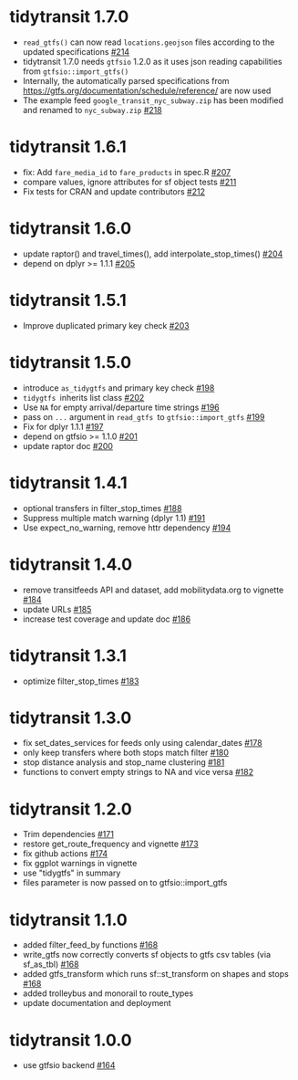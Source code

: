 # tidytransit 1.7.0

- `read_gtfs()` can now read `locations.geojson` files according to the updated specifications [#214](https://github.com/r-transit/tidytransit/pull/214)
- tidytransit 1.7.0 needs `gtfsio` 1.2.0 as it uses json reading capabilities from `gtfsio::import_gtfs()`
- Internally, the automatically parsed specifications from https://gtfs.org/documentation/schedule/reference/ are now used
- The example feed `google_transit_nyc_subway.zip` has been modified and renamed to `nyc_subway.zip` [#218](https://github.com/r-transit/tidytransit/pull/218)


# tidytransit 1.6.1

- fix: Add `fare_media_id` to `fare_products` in spec.R [#207](https://github.com/r-transit/tidytransit/pull/207)
- compare values, ignore attributes for sf object tests [#211](https://github.com/r-transit/tidytransit/pull/211)
- Fix tests for CRAN and update contributors [#212](https://github.com/r-transit/tidytransit/pull/212)


# tidytransit 1.6.0

- update raptor() and travel_times(), add interpolate_stop_times() [#204](https://github.com/r-transit/tidytransit/pull/204)
- depend on dplyr >= 1.1.1 [#205](https://github.com/r-transit/tidytransit/pull/205)


# tidytransit 1.5.1

- Improve duplicated primary key check [#203](https://github.com/r-transit/tidytransit/pull/203)


# tidytransit 1.5.0

- introduce `as_tidygtfs` and primary key check [#198](https://github.com/r-transit/tidytransit/pull/198)
- `tidygtfs `inherits list class [#202](https://github.com/r-transit/tidytransit/pull/202)
- Use `NA` for empty arrival/departure time strings [#196](https://github.com/r-transit/tidytransit/pull/196)
- pass on `...` argument in `read_gtfs `to `gtfsio::import_gtfs` [#199](https://github.com/r-transit/tidytransit/pull/199)
- Fix for dplyr 1.1.1  [#197](https://github.com/r-transit/tidytransit/pull/197)
- depend on gtfsio >= 1.1.0  [#201](https://github.com/r-transit/tidytransit/pull/201)
- update raptor doc [#200](https://github.com/r-transit/tidytransit/pull/200)


# tidytransit 1.4.1

- optional transfers in filter_stop_times [#188](https://github.com/r-transit/tidytransit/pull/188)
- Suppress multiple match warning (dplyr 1.1) [#191](https://github.com/r-transit/tidytransit/pull/191)
- Use expect_no_warning, remove httr dependency [#194](https://github.com/r-transit/tidytransit/pull/194)


# tidytransit 1.4.0

- remove transitfeeds API and dataset, add mobilitydata.org to vignette [#184](https://github.com/r-transit/tidytransit/pull/184)
- update URLs [#185](https://github.com/r-transit/tidytransit/pull/185)
- increase test coverage and update doc [#186](https://github.com/r-transit/tidytransit/pull/186)


# tidytransit 1.3.1

- optimize filter_stop_times [#183](https://github.com/r-transit/tidytransit/pull/183)


# tidytransit 1.3.0

- fix set_dates_services for feeds only using calendar_dates [#178](https://github.com/r-transit/tidytransit/pull/178)
- only keep transfers where both stops match filter [#180](https://github.com/r-transit/tidytransit/pull/180)
- stop distance analysis and stop_name clustering [#181](https://github.com/r-transit/tidytransit/pull/181)
- functions to convert empty strings to NA and vice versa [#182](https://github.com/r-transit/tidytransit/pull/182)


# tidytransit 1.2.0

- Trim dependencies [#171](https://github.com/r-transit/tidytransit/pull/171)
- restore get_route_frequency and vignette [#173](https://github.com/r-transit/tidytransit/pull/173)
- fix github actions [#174](https://github.com/r-transit/tidytransit/pull/174)
- fix ggplot warnings in vignette
- use "tidygtfs" in summary
- files parameter is now passed on to gtfsio::import_gtfs


# tidytransit 1.1.0

- added filter_feed_by functions [#168](https://github.com/r-transit/tidytransit/pull/168)
- write_gtfs now correctly converts sf objects to gtfs csv tables (via sf_as_tbl) [#168](https://github.com/r-transit/tidytransit/pull/168)
- added gtfs_transform which runs sf::st_transform on shapes and stops [#168](https://github.com/r-transit/tidytransit/pull/168)
- added trolleybus and monorail to route_types
- update documentation and deployment


# tidytransit 1.0.0

- use gtfsio backend [#164](https://github.com/r-transit/tidytransit/pull/164)
